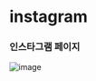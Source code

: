 # instagram
### 인스타그램 페이지 



![image](https://user-images.githubusercontent.com/51785795/211257112-54a2d9a9-7afe-43e0-9792-51a1f91b291e.png)

